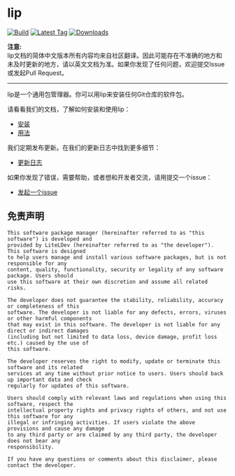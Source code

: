 # lip

[![Build](https://img.shields.io/github/actions/workflow/status/lippkg/lip/build.yml?style=for-the-badge)](https://github.com/lippkg/lip/actions)
[![Latest Tag](https://img.shields.io/github/v/tag/lippkg/lip?label=LATEST%20TAG&style=for-the-badge)](https://github.com/lippkg/lip/releases/latest)
[![Downloads](https://img.shields.io/github/downloads/lippkg/lip/latest/total?style=for-the-badge)](https://github.com/lippkg/lip/releases/latest)

**注意:**  
lip文档的简体中文版本所有内容均来自社区翻译。因此可能存在不准确的地方和未及时更新的地方，请以英文文档为准。如果你发现了任何问题，欢迎提交Issue或发起Pull Request。

---

lip是一个通用包管理器。你可以用lip来安装任何Git仓库的软件包。

请看看我们的文档，了解如何安装和使用lip：

- [安装](installation.md)
- [用法](quickstart.md)

我们定期发布更新。在我们的更新日志中找到更多细节：

- [更新日志](https://github.com/lippkg/lip/blob/main/CHANGELOG.md)

如果你发现了错误，需要帮助，或者想和开发者交流，请用提交一个issue：

- [发起一个issue](https://github.com/lippkg/lip/issues/new/choose)

## 免责声明

```text
This software package manager (hereinafter referred to as "this software") is developed and 
provided by LiteLDev (hereinafter referred to as "the developer"). This software is designed 
to help users manage and install various software packages, but is not responsible for any 
content, quality, functionality, security or legality of any software package. Users should 
use this software at their own discretion and assume all related risks.

The developer does not guarantee the stability, reliability, accuracy or completeness of this 
software. The developer is not liable for any defects, errors, viruses or other harmful components 
that may exist in this software. The developer is not liable for any direct or indirect damages 
(including but not limited to data loss, device damage, profit loss etc.) caused by the use of 
this software.

The developer reserves the right to modify, update or terminate this software and its related 
services at any time without prior notice to users. Users should back up important data and check 
regularly for updates of this software.

Users should comply with relevant laws and regulations when using this software, respect the 
intellectual property rights and privacy rights of others, and not use this software for any 
illegal or infringing activities. If users violate the above provisions and cause any damage 
to any third party or are claimed by any third party, the developer does not bear any 
responsibility.

If you have any questions or comments about this disclaimer, please contact the developer.
```
